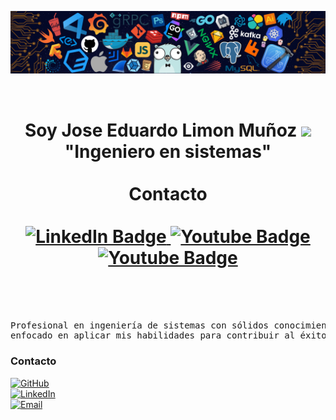 <p align="center"><img src="https://raw.githubusercontent.com/KevinPatel04/KevinPatel04/master/header.png"></p><br>
<h1 align="center">  Soy Jose Eduardo Limon Muñoz <img src="https://media.giphy.com/media/hvRJCLFzcasrR4ia7z/giphy.gif" width="35">
  <br>
"Ingeniero en sistemas"
<br><br>
Contacto
  <br><br>
<div id="badges">
<a href="https://www.linkedin.com/in/shaunak-chandra-6b3363215/](https://www.linkedin.com/in/limoneduardo/">
  <img src="https://img.shields.io/badge/LinkedIn-blue?style=for-the-badge&logo=linkedin&logoColor=white" alt="LinkedIn Badge"/>
</a>
<a href="https://www.instagram.com/shaunak_chandra/](https://www.instagram.com/eduardo_limon.31/">
  <img src="https://img.shields.io/badge/Instagram-red?style=for-the-badge&logo=instagram&logoColor=white" alt="Youtube Badge"/>
</a>
<a href="mailto:pepetazlimon23@gmail.com"">
  <img src="https://img.shields.io/badge/Gmail-white?style=for-the-badge&logo=gmail&logoColor=red" alt="Youtube Badge"/>
</a>

</div>
<br>
</h1>
<br>
<pre>
Profesional en ingeniería de sistemas con sólidos conocimientos en programación y desarrollo de soluciones tecnológicas,<br>enfocado en aplicar mis habilidades para contribuir al éxito de proyectos y organizaciones.
</pre>



### Contacto

[![GitHub](https://img.shields.io/badge/GitHub-181717?style=for-the-badge&logo=github&logoColor=white)](https://github.com/Limon6912)  
[![LinkedIn](https://img.shields.io/badge/LinkedIn-0A66C2?style=for-the-badge&logo=linkedin&logoColor=white)](https://www.linkedin.com/in/limoneduardo/)  
[![Email](https://img.shields.io/badge/Correo-D14836?style=for-the-badge&logo=gmail&logoColor=white)](mailto:pepetazlimon23@gmail.com)

